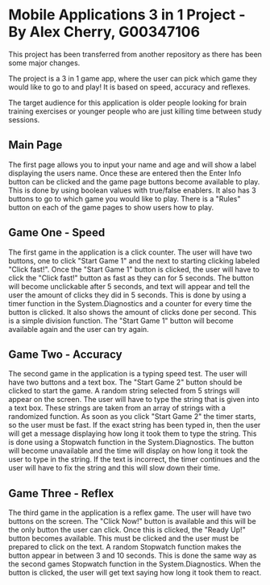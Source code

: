 # Mobile Applications 3 in 1 Project - By Alex Cherry, G00347106

This project has been transferred from another repository as there has been some major changes.

The project is a 3 in 1 game app, where the user can pick which game they would like to go to and play! It is based on speed, accuracy and reflexes.

The target audience for this application is older people looking for brain training exercises or younger people who are just killing time between study sessions.

## Main Page

The first page allows you to input your name and age and will show a label displaying the users name. Once these are entered then the Enter Info button can be clicked and the game page buttons become available to play. This is done by using boolean values with true/false enablers. It also has 3 buttons to go to which game you would like to play. There is a "Rules" button on each of the game pages to show users how to play.

## Game One - Speed

The first game in the application is a click counter. The user will have two buttons, one to click "Start Game 1" and the next to starting clicking labeled "Click fast!". Once the "Start Game 1" button is clicked, the user will have to click the "Click fast!" button as fast as they can for 5 seconds. The button will become unclickable after 5 seconds, and text will appear and tell the user the amount of clicks they did in 5 seconds. This is done by using a timer function in the System.Diagnostics and a counter for every time the button is clicked. It also shows the amount of clicks done per second. This is a simple division function. The "Start Game 1" button will become available again and the user can try again.

## Game Two - Accuracy

The second game in the application is a typing speed test. The user will have two buttons and a text box. The "Start Game 2" button should be clicked to start the game. A random string selected from 5 strings will appear on the screen. The user will have to type the string that is given into a text box. These strings are taken from an array of strings with a randomized function. As soon as you click "Start Game 2" the timer starts, so the user must be fast. If the exact string has been typed in, then the user will get a message displaying how long it took them to type the string. This is done using a Stopwatch function in the System.Diagnostics. The button will become unavailable and the time will display on how long it took the user to type in the string. If the text is incorrect, the timer continues and the user will have to fix the string and this will slow down their time.

## Game Three - Reflex

The third game in the application is a reflex game. The user will have two buttons on the screen. The "Click Now!" button is available and this will be the only button the user can click. Once this is clicked, the "Ready Up!" button becomes available. This must be clicked and the user must be prepared to click on the text. A random Stopwatch function makes the button appear in between 3 and 10 seconds. This is done the same way as the second games Stopwatch function in the System.Diagnostics. When the button is clicked, the user will get text saying how long it took them to react.
